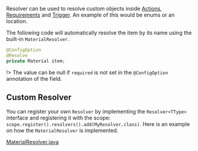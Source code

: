 Resolver can be used to resolve custom objects inside [Actions](actions.md), [Requirements](requirements.md) and [Trigger](trigger.md). An example of this would be enums or an location.

The following code will automatically resolve the item by its name using the built-in `MaterialResolver`.

```java
@ConfigOption
@Resolve
private Material item;
```

!> The value can be null if `required` is not set in the `@ConfigOption` annotation of the field.

## Custom Resolver

You can register your own `Resolver` by implementing the `Resolver<TType>` interface and registering it with the scope: `scope.register().resolvers().add(MyResolver.class)`. Here is an example on how the `MaterialResolver` is implemented.

[MaterialResolver.java](https://raw.githubusercontent.com/art-framework/art-framework/master/bukkit/src/main/java/io/artframework/bukkit/resolver/MaterialResolver.java ':include')

